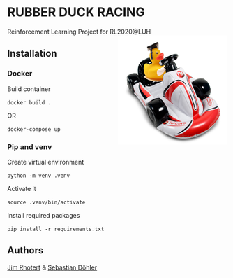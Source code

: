 # RUBBER DUCK RACING
Reinforcement Learning Project for RL2020@LUH
<img src="https://github.com/Dschimm/rl-project/blob/main/images/racing_mascot.jpg" width="250" height="250" align="right">

## Installation

### Docker

Build container 
```
docker build .
```
OR
```
docker-compose up
```

### Pip and venv

Create virtual environment
```
python -m venv .venv
```

Activate it
```
source .venv/bin/activate
```

Install required packages
```
pip install -r requirements.txt
```

## Authors

[Jim Rhotert](https://github.com/Dschimm) & [Sebastian Döhler](https://github.com/sebidoe)
